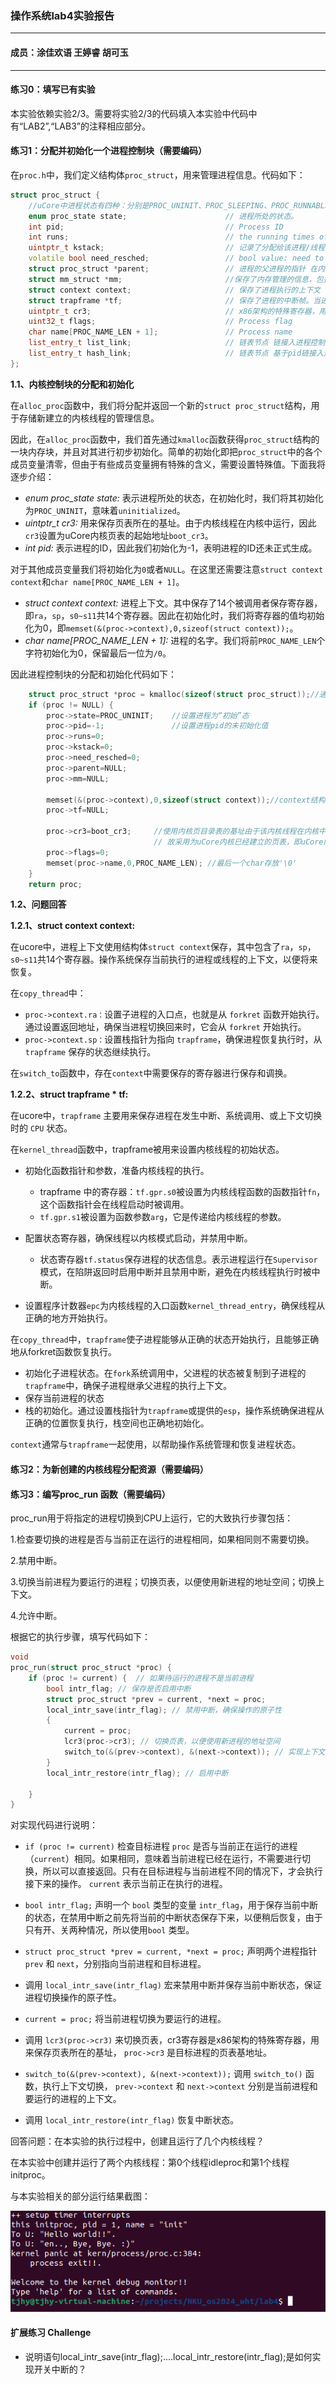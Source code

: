 ### 操作系统lab4实验报告

***

#### 成员：涂佳欢语 王婷睿 胡可玉

***

#### 练习0：填写已有实验

本实验依赖实验2/3。需要将实验2/3的代码填入本实验中代码中有“LAB2”,“LAB3”的注释相应部分。

#### 练习1：分配并初始化一个进程控制块（需要编码）

在`proc.h`中，我们定义结构体`proc_struct`，用来管理进程信息。代码如下：

```c++
struct proc_struct {
    //uCore中进程状态有四种：分别是PROC_UNINIT、PROC_SLEEPING、PROC_RUNNABLE、PROC_ZOMBIE
    enum proc_state state;                      // 进程所处的状态。
    int pid;                                    // Process ID
    int runs;                                   // the running times of Proces
    uintptr_t kstack;                           // 记录了分配给该进程/线程的内核栈的位置
    volatile bool need_resched;                 // bool value: need to be rescheduled to release CPU?
    struct proc_struct *parent;                 // 进程的父进程的指针 在内核中，只有内核创建的idle进程没有父进程
    struct mm_struct *mm;                       //保存了内存管理的信息，包括内存映射，虚存管理等内容
    struct context context;                     // 保存了进程执行的上下文（几个关键的寄存器的值）进程切换中还原之前进程的运行状态
    struct trapframe *tf;                       // 保存了进程的中断帧。当进程从用户空间跳进内核空间的时候，进程的执行状态被保存在了中断帧中
    uintptr_t cr3;                              // x86架构的特殊寄存器，用来保存页表所在的基址
    uint32_t flags;                             // Process flag
    char name[PROC_NAME_LEN + 1];               // Process name
    list_entry_t list_link;                     // 链表节点 链接入进程控制块的双向线性列表
    list_entry_t hash_link;                     // 链表节点 基于pid链接入进程控制块的哈希表
};

```

**1.1、内核控制块的分配和初始化**

在`alloc_proc`函数中，我们将分配并返回一个新的`struct proc_struct`结构，用于存储新建立的内核线程的管理信息。

因此，在`alloc_proc`函数中，我们首先通过`kmalloc`函数获得`proc_struct`结构的一块内存块，并且对其进行初步初始化。简单的初始化即把`proc_struct`中的各个成员变量清零，但由于有些成员变量拥有特殊的含义，需要设置特殊值。下面我将逐步介绍：

- *enum proc_state state:* 表示进程所处的状态，在初始化时，我们将其初始化为`PROC_UNINIT`，意味着`uninitialized`。
- *uintptr_t cr3:* 用来保存页表所在的基址。由于内核线程在内核中运行，因此`cr3`设置为uCore内核页表的起始地址`boot_cr3`。
- *int pid:* 表示进程的ID，因此我们初始化为-1，表明进程的ID还未正式生成。
  
对于其他成员变量我们将初始化为`0`或者`NULL`。在这里还需要注意`struct context context`和`char name[PROC_NAME_LEN + 1]`。

- *struct context context:* 进程上下文。其中保存了14个被调用者保存寄存器，即`ra`，`sp`，`s0~s11`共14个寄存器。因此在初始化时，我们将寄存器的值均初始化为0，即`memset(&(proc->context),0,sizeof(struct context));`。
- *char name[PROC_NAME_LEN + 1]:* 进程的名字。我们将前`PROC_NAME_LEN`个字符初始化为0，保留最后一位为`/0`。
  
因此进程控制块的分配和初始化代码如下：

```c++
    struct proc_struct *proc = kmalloc(sizeof(struct proc_struct));//通过kmalloc函数获得proc_struct结构的一块内存块
    if (proc != NULL) {
        proc->state=PROC_UNINIT;    //设置进程为“初始”态
        proc->pid=-1;               //设置进程pid的未初始化值
        proc->runs=0;
        proc->kstack=0;
        proc->need_resched=0;
        proc->parent=NULL;
        proc->mm=NULL;
        
        memset(&(proc->context),0,sizeof(struct context));//context结构体全部置为0
        proc->tf=NULL;
        
        proc->cr3=boot_cr3;     //使用内核页目录表的基址由于该内核线程在内核中运行，
                                // 故采用为uCore内核已经建立的页表，即uCore内核页表的起始地址boot_cr3
        proc->flags=0;
        memset(proc->name,0,PROC_NAME_LEN); //最后一个char存放'\0'
    }
    return proc;

```

**1.2、问题回答**

**1.2.1、struct context context:**

在ucore中，进程上下文使用结构体`struct context`保存，其中包含了`ra`，`sp`，`s0~s11`共14个寄存器。操作系统保存当前执行的进程或线程的上下文，以便将来恢复。

在`copy_thread`中：

- `proc->context.ra：`设置子进程的入口点，也就是从 `forkret` 函数开始执行。通过设置返回地址，确保当进程切换回来时，它会从 `forkret` 开始执行。
- `proc->context.sp：`设置栈指针为指向 `trapframe`，确保进程恢复执行时，从 `trapframe` 保存的状态继续执行。
  
在`switch_to`函数中，存在`context`中需要保存的寄存器进行保存和调换。

**1.2.2、struct trapframe \* tf:**

在ucore中，`trapframe` 主要用来保存进程在发生中断、系统调用、或上下文切换时的 `CPU` 状态。

在`kernel_thread`函数中，trapframe被用来设置内核线程的初始状态。

- 初始化函数指针和参数，准备内核线程的执行。
  - trapframe 中的寄存器：`tf.gpr.s0`被设置为内核线程函数的函数指针`fn`，这个函数指针会在线程启动时被调用。
  - `tf.gpr.s1`被设置为函数参数`arg`，它是传递给内核线程的参数。

- 配置状态寄存器，确保线程以内核模式启动，并禁用中断。
  - 状态寄存器`tf.status`保存进程的状态信息。表示进程运行在`Supervisor`模式，在陷阱返回时启用中断并且禁用中断，避免在内核线程执行时被中断。

- 设置程序计数器`epc`为内核线程的入口函数`kernel_thread_entry`，确保线程从正确的地方开始执行。


在`copy_thread`中，`trapframe`使子进程能够从正确的状态开始执行，且能够正确地从forkret函数恢复执行。

- 初始化子进程状态。在`fork`系统调用中，父进程的状态被复制到子进程的`trapframe`中，确保子进程继承父进程的执行上下文。
- 保存当前进程的状态
- 栈的初始化。通过设置栈指针为`trapframe`或提供的`esp`，操作系统确保进程从正确的位置恢复执行，栈空间也正确地初始化。

`context`通常与`trapframe`一起使用，以帮助操作系统管理和恢复进程状态。

#### 练习2：为新创建的内核线程分配资源（需要编码）

#### 练习3：编写proc_run 函数（需要编码）

proc_run用于将指定的进程切换到CPU上运行，它的大致执行步骤包括：

1.检查要切换的进程是否与当前正在运行的进程相同，如果相同则不需要切换。

2.禁用中断。

3.切换当前进程为要运行的进程；切换页表，以便使用新进程的地址空间；切换上下文。

4.允许中断。

根据它的执行步骤，填写代码如下：

```c++
void
proc_run(struct proc_struct *proc) {
    if (proc != current) {  // 如果待运行的进程不是当前进程
        bool intr_flag; // 保存是否启用中断
        struct proc_struct *prev = current, *next = proc;
        local_intr_save(intr_flag); // 禁用中断，确保操作的原子性
        {
            current = proc;
            lcr3(proc->cr3); // 切换页表，以便使用新进程的地址空间
            switch_to(&(prev->context), &(next->context)); // 实现上下文切换
        }
        local_intr_restore(intr_flag); // 启用中断
       
    }
}
```

对实现代码进行说明：

- `if (proc != current)` 检查目标进程 `proc` 是否与当前正在运行的进程（`current`）相同。如果相同，意味着当前进程已经在运行，不需要进行切换，所以可以直接返回。只有在目标进程与当前进程不同的情况下，才会执行接下来的操作。 `current` 表示当前正在执行的进程。

- `bool intr_flag;` 声明一个 `bool` 类型的变量 `intr_flag`，用于保存当前中断的状态，在禁用中断之前先将当前的中断状态保存下来，以便稍后恢复，由于只有开、关两种情况，所以使用`bool` 类型。

-  `struct proc_struct *prev = current, *next = proc;` 声明两个进程指针 `prev` 和 `next`，分别指向当前进程和目标进程。

- 调用 `local_intr_save(intr_flag)` 宏来禁用中断并保存当前中断状态，保证进程切换操作的原子性。

-  `current = proc;` 将当前进程切换为要运行的进程。

- 调用 `lcr3(proc->cr3)` 来切换页表，cr3寄存器是x86架构的特殊寄存器，用来保存页表所在的基址， `proc->cr3` 是目标进程的页表基地址。

-  `switch_to(&(prev->context), &(next->context));` 调用 `switch_to()` 函数，执行上下文切换， `prev->context` 和 `next->context` 分别是当前进程和要运行的进程的上下文。

- 调用 `local_intr_restore(intr_flag)` 恢复中断状态。

回答问题：在本实验的执行过程中，创建且运行了几个内核线程？

在本实验中创建并运行了两个内核线程：第0个线程idleproc和第1个线程initproc。

与本实验相关的部分运行结果截图：

![部分运行结果](lab4.png)

#### 扩展练习 Challenge

- 说明语句local_intr_save(intr_flag);....local_intr_restore(intr_flag);是如何实现开关中断的？

